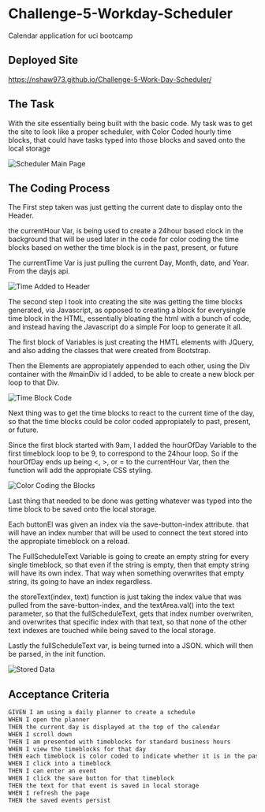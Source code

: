 # Challenge-5-Workday-Scheduler
Calendar application for uci bootcamp

## Deployed Site

https://nshaw973.github.io/Challenge-5-Work-Day-Scheduler/

## The Task

With the site essentially being built with the basic code. My task was to get the site to look like a proper scheduler, with Color Coded hourly time blocks, that could have tasks typed into those blocks and saved onto the local storage

![Scheduler Main Page](./assets/images/site.PNG)

## The Coding Process

The First step taken was just getting the current date to display onto the Header.

the currentHour Var, is being used to create a 24hour based clock in the background that will be used later in the code for color coding the time blocks based on wether the time block is in the past, present, or future

The currentTime Var is just pulling the current Day, Month, date, and Year. From the dayjs api.

![Time Added to Header](./assets/images/time-header.PNG)

The second step I took into creating the site was getting the time blocks generated, via Javascript, as opposed to creating a block for everysingle time block in the HTML, essentially bloating the html with a bunch of code, and instead having the Javascript do a simple For loop to generate it all.

The first block of Variables is just creating the HMTL elements with JQuery, and also adding the classes that were created from Bootstrap. 

Then the Elements are appropiately appended to each other, using the Div container with the #mainDiv id I added, to be able to create a new block per loop to that Div.


![Time Block Code](./assets/images/time-block-code.PNG)

Next thing was to get the time blocks to react to the current time of the day, so that the time blocks could be color coded appropiately to past, present, or future.

Since the first block started with 9am, I added the hourOfDay Variable to the first timeblock loop to be 9, to correspond to the 24hour loop. So if the hourOfDay ends up being <, >, or = to the currentHour Var, then the function will add the appropiate CSS styling.

![Color Coding the Blocks](./assets/images/time-colors.PNG)

Last thing that needed to be done was getting whatever was typed into the time block to be saved onto the local storage.

Each buttonEl was given an index via the save-button-index attribute. that will have an index number that will be used to connect the text stored into the appropiate timeblock on a reload.

The FullScheduleText Variable is going to create an empty string for every single timeblock, so that even if the string is empty, then that empty string will have its own index. That way when something overwrites that empty string, its going to have an index regardless.

the storeText(index, text) function is just taking the index value that was pulled from the save-button-index, and the textArea.val() into the text parameter, so that the fullScheduleText, gets that index number overwriten, and overwrites that specific index with that text, so that none of the other text indexes are touched while being saved to the local storage.

Lastly the fullScheduleText var, is being turned into a JSON. which will then be parsed, in the init function.

![Stored Data](./assets/images/save-button.PNG)

## Acceptance Criteria

```md
GIVEN I am using a daily planner to create a schedule
WHEN I open the planner
THEN the current day is displayed at the top of the calendar
WHEN I scroll down
THEN I am presented with timeblocks for standard business hours
WHEN I view the timeblocks for that day
THEN each timeblock is color coded to indicate whether it is in the past, present, or future
WHEN I click into a timeblock
THEN I can enter an event
WHEN I click the save button for that timeblock
THEN the text for that event is saved in local storage
WHEN I refresh the page
THEN the saved events persist
```
